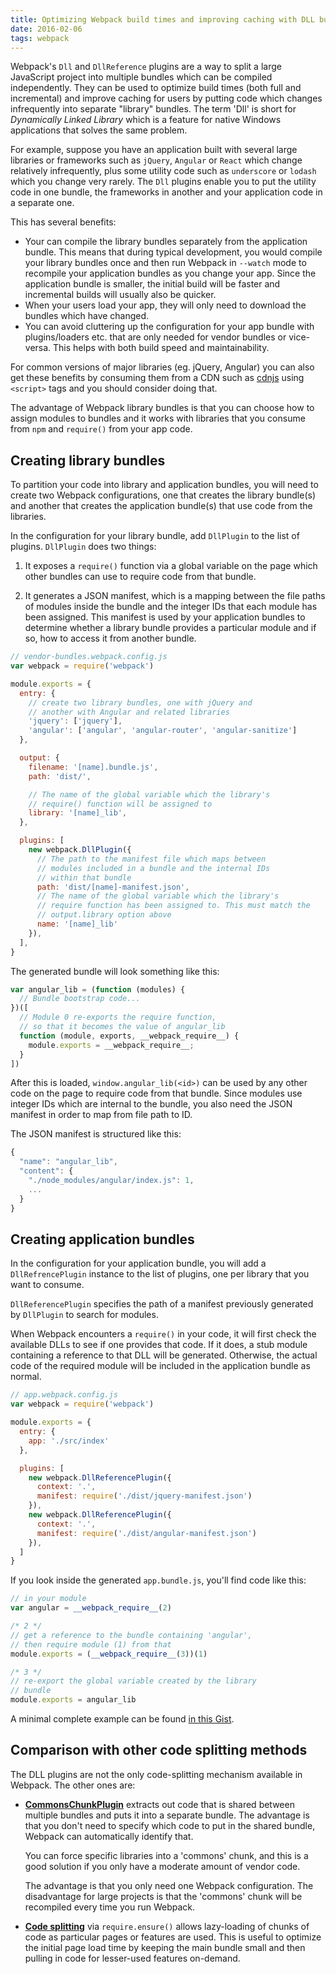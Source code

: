 ```yaml
---
title: Optimizing Webpack build times and improving caching with DLL bundles
date: 2016-02-06
tags: webpack
---
```


Webpack's `Dll` and `DllReference` plugins are a way to split
a large JavaScript project into multiple bundles which
can be compiled independently. They can be used to optimize
build times (both full and incremental) and improve caching
for users by putting code which changes infrequently into
separate "library" bundles. The term 'Dll' is short for
_Dynamically Linked Library_ which is a feature for native Windows
applications that solves the same problem.

For example, suppose you have an application built with
several large libraries or frameworks such as `jQuery`, `Angular`
or `React` which change relatively infrequently, plus some utility code such as `underscore` or `lodash` which you change very rarely. The `Dll` plugins enable you to
put the utility code in one bundle, the frameworks in another and your application
code in a separate one.

This has several benefits:

 * Your can compile the library bundles separately from the application bundle.
   This means that during typical development, you would compile your library
   bundles once and then run Webpack in `--watch` mode to recompile your application
   bundles as you change your app. Since the application bundle is smaller,
   the initial build will be faster and incremental builds will usually also
   be quicker.
 * When your users load your app, they will only need to download
   the bundles which have changed.
 * You can avoid cluttering up the configuration for your app bundle
   with plugins/loaders etc. that are only needed for vendor bundles
   or vice-versa. This helps with both build speed and maintainability.

For common versions of major libraries (eg. jQuery, Angular) you can also get
these benefits by consuming them from a CDN such as [cdnjs](https://cdnjs.com) using `<script>` tags and you should consider doing that.

The advantage of Webpack library bundles is that you can choose
how to assign modules to bundles and it works with libraries that
you consume from `npm` and `require()` from your app code.

## Creating library bundles

To partition your code into library and application bundles, you will need to create two
Webpack configurations, one that creates the library bundle(s) and another that
creates the application bundle(s) that use code from the libraries.

In the configuration for your library bundle, add `DllPlugin` to the list of plugins.
`DllPlugin` does two things:

 1. It exposes a `require()` function via a global variable on the page which
    other bundles can use to require code from that bundle.

 2. It generates a JSON manifest, which is a mapping between the file paths of
    modules inside the bundle and the integer IDs that each module has been
	assigned. This manifest is used by your application bundles to determine
	whether a library bundle provides a particular module and if so, how
	to access it from another bundle.

```js
// vendor-bundles.webpack.config.js
var webpack = require('webpack')

module.exports = {
  entry: {
    // create two library bundles, one with jQuery and
    // another with Angular and related libraries
    'jquery': ['jquery'],
    'angular': ['angular', 'angular-router', 'angular-sanitize']
  },

  output: {
    filename: '[name].bundle.js',
    path: 'dist/',

    // The name of the global variable which the library's
    // require() function will be assigned to
    library: '[name]_lib',
  },

  plugins: [
    new webpack.DllPlugin({
      // The path to the manifest file which maps between
      // modules included in a bundle and the internal IDs
      // within that bundle
      path: 'dist/[name]-manifest.json',
      // The name of the global variable which the library's
      // require function has been assigned to. This must match the
      // output.library option above
      name: '[name]_lib'
    }),
  ],
}
```

The generated bundle will look something like this:

```js
var angular_lib = (function (modules) {
  // Bundle bootstrap code...
})([
  // Module 0 re-exports the require function,
  // so that it becomes the value of angular_lib
  function (module, exports, __webpack_require__) {
    module.exports = __webpack_require__;
  }
])
```

After this is loaded, `window.angular_lib(<id>)` can be used by any
other code on the page to require code from that bundle. Since modules use integer IDs which are internal to the bundle, you also need
the JSON manifest in order to map from file path to ID.

The JSON manifest is structured like this:

```js
{
  "name": "angular_lib",
  "content": {
    "./node_modules/angular/index.js": 1,
    ...
  }
}
```

## Creating application bundles

In the configuration for your application bundle, you will add a `DllRefrencePlugin`
instance to the list of plugins, one per library that you want to consume.

`DllReferencePlugin` specifies the path of a manifest previously generated by
`DllPlugin` to search for modules.

When Webpack encounters a `require()` in your code, it will first check the
available DLLs to see if one provides that code. If it does, a stub module
containing a reference to that DLL will be generated. Otherwise, the actual
code of the required module will be included in the application bundle as normal.

```js
// app.webpack.config.js
var webpack = require('webpack')

module.exports = {
  entry: {
    app: './src/index'
  },

  plugins: [
    new webpack.DllReferencePlugin({
	  context: '.',
	  manifest: require('./dist/jquery-manifest.json')
	}),
	new webpack.DllReferencePlugin({
	  context: '.',
	  manifest: require('./dist/angular-manifest.json')
	}),
  ]
}
```

If you look inside the generated `app.bundle.js`, you'll find code like this:

```js
// in your module
var angular = __webpack_require__(2)

/* 2 */
// get a reference to the bundle containing 'angular',
// then require module (1) from that
module.exports = (__webpack_require__(3))(1)

/* 3 */
// re-export the global variable created by the library
// bundle
module.exports = angular_lib
```

A minimal complete example can be found [in this Gist](https://gist.github.com/robertknight/058a194f45e77ff95fcd).


## Comparison with other code splitting methods

The DLL plugins are not the only code-splitting mechanism available
in Webpack. The other ones are:

 * [**CommonsChunkPlugin**](https://webpack.github.io/docs/list-of-plugins.html#commonschunkplugin) extracts out code that
   is shared between multiple bundles and puts it into a separate
   bundle. The advantage is that you don't need to specify which
   code to put in the shared bundle, Webpack can automatically
   identify that.

   You can force specific libraries into a 'commons' chunk,
   and this is a good solution if you only have a moderate amount
   of vendor code.

   The advantage is that you only need one Webpack configuration.
   The disadvantage for large projects is that the 'commons'
   chunk will be recompiled every time you run Webpack.

 * [**Code splitting**](https://webpack.github.io/docs/code-splitting.html) via `require.ensure()` allows lazy-loading
   of chunks of code as particular pages or features are used.
   This is useful to optimize the initial page load time by keeping
   the main bundle small and then pulling in code for lesser-used
   features on-demand.
